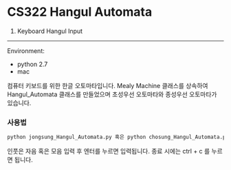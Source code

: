 CS322 Hangul Automata
=====================

1. Keyboard Hangul Input
------------------------

Environment:
- python 2.7
- mac

컴퓨터 키보드를 위한 한글 오토마타입니다.
Mealy Machine 클래스를 상속하여 Hangul_Automata 클래스를 만들었으며
초성우선 오토마타와 종성우선 오토마타가 있습니다.

### 사용법
```sh
python jongsung_Hangul_Automata.py 혹은 python chosung_Hangul_Automata.py
```
인풋은 자음 혹은 모음 입력 후 엔터를 누르면 입력됩니다.
종료 시에는 ctrl + c 를 누르면 됩니다.
